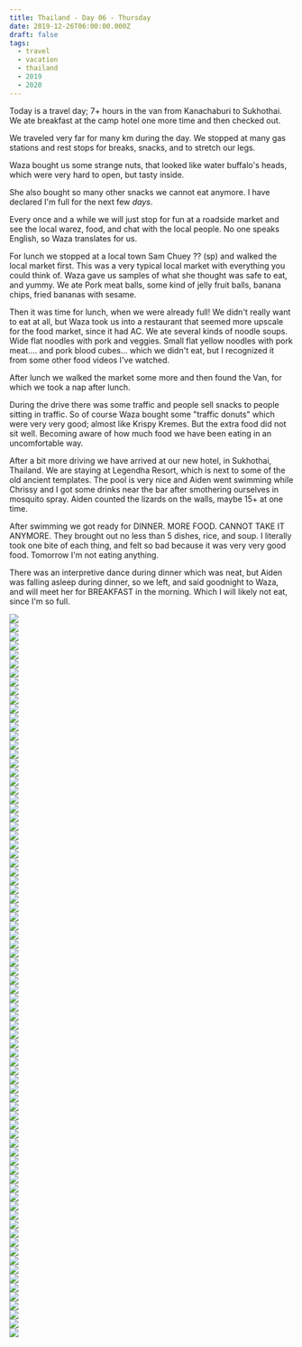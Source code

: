 ```yaml
---
title: Thailand - Day 06 - Thursday
date: 2019-12-26T06:00:00.000Z
draft: false
tags:
  - travel
  - vacation
  - thailand
  - 2019
  - 2020
---
```


Today is a travel day; 7+ hours in the van from Kanachaburi to Sukhothai. We ate breakfast at the camp hotel one more time and then checked out.

We traveled very far for many km during the day. We stopped at many gas stations and rest stops for breaks, snacks, and to stretch our legs.

Waza bought us some strange nuts, that looked like water buffalo's heads, which were very hard to open, but tasty inside.

She also bought so many other snacks we cannot eat anymore. I have declared I'm full for the next few _days_.

Every once and a while we will just stop for fun at a roadside market and see the local warez, food, and chat with the local people. No one speaks English, so Waza translates for us.

For lunch we stopped at a local town Sam Chuey ?? (sp) and walked the local market first. This was a very typical local market with everything you could think of. Waza gave us samples of what she thought was safe to eat, and yummy. We ate Pork meat balls, some kind of jelly fruit balls, banana chips, fried bananas with sesame.

Then it was time for lunch, when we were already full! We didn't really want to eat at all, but Waza took us into a restaurant that seemed more upscale for the food market, since it had AC. We ate several kinds of noodle soups. Wide flat noodles with pork and veggies. Small flat yellow noodles with pork meat.... and pork blood cubes... which we didn't eat, but I recognized it from some other food videos I've watched.

After lunch we walked the market some more and then found the Van, for which we took a nap after lunch.

During the drive there was some traffic and people sell snacks to people sitting in traffic. So of course Waza bought some "traffic donuts" which were very very good; almost like Krispy Kremes. But the extra food did not sit well. Becoming aware of how much food we have been eating in an uncomfortable way.

After a bit more driving we have arrived at our new hotel, in Sukhothai, Thailand. We are staying at Legendha Resort, which is next to some of the old ancient templates. The pool is very nice and Aiden went swimming while Chrissy and I got some drinks near the bar after smothering ourselves in mosquito spray. Aiden counted the lizards on the walls, maybe 15+ at one time.

After swimming we got ready for DINNER. MORE FOOD. CANNOT TAKE IT ANYMORE. They brought out no less than 5 dishes, rice, and soup. I literally took one bite of each thing, and felt so bad because it was very very good food. Tomorrow I'm not eating anything.

There was an interpretive dance during dinner which was neat, but Aiden was falling asleep during dinner, so we left, and said goodnight to Waza, and will meet her for BREAKFAST in the morning. Which I will likely not eat, since I'm so full.

<div id="a714f250e970a5cf6edb2269188b13783" style="display:none">
  <h3>
</h3>
  <p>
</p>
</div>

<div id="cd713c2f41a9ae0522895a454eeefafb" style="display:none">
  <h3>
</h3>
  <p>
</p>
</div>

<div id="e422a8e585d456faae34799692968ddf" style="display:none">
  <h3>
</h3>
  <p>
</p>
</div>

<div id="a2c6d945e6df0ca3bb91f8a65c9e0da44" style="display:none">
  <h3>
</h3>
  <p>
</p>
</div>

<div id="a5273721159b57a86aa8e01289e559f9d" style="display:none">
  <h3>
</h3>
  <p>
</p>
</div>

<div id="a227529c1d9de331e6ef7fb30937de586" style="display:none">
  <h3>
</h3>
  <p>
</p>
</div>

<div id="a347acca3916b01b8af80ab6033e64b96" style="display:none">
  <h3>
</h3>
  <p>
</p>
</div>

<div id="a756ade9a2646210b0173a3170332718d" style="display:none">
  <h3>
</h3>
  <p>
</p>
</div>

<div id="a3b48f1e522441ccfecf549dc17fb9f9c" style="display:none">
  <h3>
</h3>
  <p>
</p>
</div>

<div id="a7e66f23eb0276208fcee6dbfd841a3d6" style="display:none">
  <h3>
</h3>
  <p>
</p>
</div>

<div id="c12953bfeed777b515328599a21dfaa2" style="display:none">
  <h3>
</h3>
  <p>
</p>
</div>

<div id="a9c4aeffbdb15a0a2a11d3485d0a14fc7" style="display:none">
  <h3>
</h3>
  <p>
</p>
</div>

<div id="a8ca3a456569a4f2ff1276e9d344507b1" style="display:none">
  <h3>
</h3>
  <p>
</p>
</div>

<div id="a4079cbb374dd6390537f2a069de3e080" style="display:none">
  <h3>
</h3>
  <p>
</p>
</div>

<div id="a8464e026878047e3120b0417bceb3087" style="display:none">
  <h3>
</h3>
  <p>
</p>
</div>

<div id="da7b2507eddff933eb3e8b994ca480bc" style="display:none">
  <h3>
</h3>
  <p>
</p>
</div>

<div id="a70c0bd99806c9c54a58edd0d20da80e7" style="display:none">
  <h3>
</h3>
  <p>
</p>
</div>

<div id="b077b3c5fa1803cd2665559558f273ee" style="display:none">
  <h3>
</h3>
  <p>
</p>
</div>

<div id="a8ff0954a4858eed0f300934fee867132" style="display:none">
  <h3>
</h3>
  <p>
</p>
</div>

<div id="a53a559c73d9548547ce6c69723c37746" style="display:none">
  <h3>
</h3>
  <p>
</p>
</div>

<div id="a8632e331d21eeccc3cb4114b7ab49c2f" style="display:none">
  <h3>
</h3>
  <p>
</p>
</div>

<div id="a9e1d18964f287459ba688c83386ab0a" style="display:none">
  <h3>
</h3>
  <p>
</p>
</div>

<div id="dbd8d531d92157a7cf70b76668e1ed00" style="display:none">
  <h3>
</h3>
  <p>
</p>
</div>

<div id="a028d7cad8b15116f7674d4c791beed94" style="display:none">
  <h3>
</h3>
  <p>
</p>
</div>

<div id="a1f7412cea9e4e8ea515b6e1ceef9d857" style="display:none">
  <h3>
</h3>
  <p>
</p>
</div>

<div id="a37f5259a97bd4637e6b07561a8401a4c" style="display:none">
  <h3>
</h3>
  <p>
</p>
</div>

<div id="dde7a4ac8efb8e32f6b5a34ba4742dc5" style="display:none">
  <h3>
</h3>
  <p>
</p>
</div>

<div id="a9b79ded8d7b5feba2947d798a0e397e8" style="display:none">
  <h3>
</h3>
  <p>
</p>
</div>

<div id="f21521c934056d2f39951ad51b70aa81" style="display:none">
  <h3>
</h3>
  <p>
  </p>
</div>

<div id="a6fc3397815afbd52ce2602f6c3e19ed1" style="display:none">
  <h3>
</h3>
  <p>
</p>
</div>

<div id="b51db3cafa2490c0b41b988fb889d3d0" style="display:none">
  <h3>
</h3>
  <p>
</p>
</div>

<div id="ce70b72de4b8fdcafda0a653e54e0be7" style="display:none">
  <h3>
</h3>
  <p>
</p>
</div>

<div id="a3251ece008ccb44eab55a7879103b856" style="display:none">
  <h3>
</h3>
  <p>
</p>
</div>

<div id="a093451468e0f8af71fe0fdbad70dece3" style="display:none">
  <h3>
</h3>
  <p>
</p>
</div>

<div id="a34bbe97fe5d624bfe9ad3391e550e09a" style="display:none">
  <h3>
</h3>
  <p>
</p>
</div>

<div id="a442812b2691c2d5cac1d15438aa8405" style="display:none">
  <h3>
</h3>
  <p>
</p>
</div>

<div id="a1bb110019c0dc5360a11ad68916766e" style="display:none">
  <h3>
</h3>
  <p>
</p>
</div>

<div id="a69f9b791b3ed416acf335ebb054fd546" style="display:none">
  <h3>
</h3>
  <p>
</p>
</div>

<div id="d80b2a806f207e3f69e6bcea87789e0d" style="display:none">
  <h3>
</h3>
  <p>
</p>
</div>

<div id="a62f4260e89ba45f17f3e166161ca2669" style="display:none">
  <h3>
</h3>
  <p>
</p>
</div>

<div class="demo-gallery">
  <div id="mypicts" class="list-styled">
  <a href="https://static.bobflorian.com/thailand/day6/31.jpg" data-sub-html="#a714f250e970a5cf6edb2269188b13783"><img class="img-responsive" src="https://static.bobflorian.com/thailand/day6/thumbnail_31.jpg"><div class="demo-gallery-poster">
  <img src="/img/zoom.png">
</div></a>
  <a href="https://static.bobflorian.com/thailand/day6/6.jpg" data-sub-html="#cd713c2f41a9ae0522895a454eeefafb"><img class="img-responsive" src="https://static.bobflorian.com/thailand/day6/thumbnail_6.jpg"><div class="demo-gallery-poster">
  <img src="/img/zoom.png">
</div></a>
  <a href="https://static.bobflorian.com/thailand/day6/37.jpg" data-sub-html="#e422a8e585d456faae34799692968ddf"><img class="img-responsive" src="https://static.bobflorian.com/thailand/day6/thumbnail_37.jpg"><div class="demo-gallery-poster">
  <img src="/img/zoom.png">
</div></a>
  <a href="https://static.bobflorian.com/thailand/day6/17.jpg" data-sub-html="#a2c6d945e6df0ca3bb91f8a65c9e0da44"><img class="img-responsive" src="https://static.bobflorian.com/thailand/day6/thumbnail_17.jpg"><div class="demo-gallery-poster">
  <img src="/img/zoom.png">
</div></a>
  <a href="https://static.bobflorian.com/thailand/day6/27.jpg" data-sub-html="#a5273721159b57a86aa8e01289e559f9d"><img class="img-responsive" src="https://static.bobflorian.com/thailand/day6/thumbnail_27.jpg"><div class="demo-gallery-poster">
  <img src="/img/zoom.png">
</div></a>
  <a href="https://static.bobflorian.com/thailand/day6/29.jpg" data-sub-html="#a227529c1d9de331e6ef7fb30937de586"><img class="img-responsive" src="https://static.bobflorian.com/thailand/day6/thumbnail_29.jpg"><div class="demo-gallery-poster">
  <img src="/img/zoom.png">
</div></a>
  <a href="https://static.bobflorian.com/thailand/day6/3.jpg" data-sub-html="#a347acca3916b01b8af80ab6033e64b96"><img class="img-responsive" src="https://static.bobflorian.com/thailand/day6/thumbnail_3.jpg"><div class="demo-gallery-poster">
  <img src="/img/zoom.png">
</div></a>
  <a href="https://static.bobflorian.com/thailand/day6/13.jpg" data-sub-html="#a756ade9a2646210b0173a3170332718d"><img class="img-responsive" src="https://static.bobflorian.com/thailand/day6/thumbnail_13.jpg"><div class="demo-gallery-poster">
  <img src="/img/zoom.png">
</div></a>
  <a href="https://static.bobflorian.com/thailand/day6/21.jpg" data-sub-html="#a3b48f1e522441ccfecf549dc17fb9f9c"><img class="img-responsive" src="https://static.bobflorian.com/thailand/day6/thumbnail_21.jpg"><div class="demo-gallery-poster">
  <img src="/img/zoom.png">
</div></a>
  <a href="https://static.bobflorian.com/thailand/day6/32.jpg" data-sub-html="#a7e66f23eb0276208fcee6dbfd841a3d6"><img class="img-responsive" src="https://static.bobflorian.com/thailand/day6/thumbnail_32.jpg"><div class="demo-gallery-poster">
  <img src="/img/zoom.png">
</div></a>
  <a href="https://static.bobflorian.com/thailand/day6/4.jpg" data-sub-html="#c12953bfeed777b515328599a21dfaa2"><img class="img-responsive" src="https://static.bobflorian.com/thailand/day6/thumbnail_4.jpg"><div class="demo-gallery-poster">
  <img src="/img/zoom.png">
</div></a>
  <a href="https://static.bobflorian.com/thailand/day6/0.jpg" data-sub-html="#a9c4aeffbdb15a0a2a11d3485d0a14fc7"><img class="img-responsive" src="https://static.bobflorian.com/thailand/day6/thumbnail_0.jpg"><div class="demo-gallery-poster">
  <img src="/img/zoom.png">
</div></a>
  <a href="https://static.bobflorian.com/thailand/day6/12.jpg" data-sub-html="#a8ca3a456569a4f2ff1276e9d344507b1"><img class="img-responsive" src="https://static.bobflorian.com/thailand/day6/thumbnail_12.jpg"><div class="demo-gallery-poster">
  <img src="/img/zoom.png">
</div></a>
  <a href="https://static.bobflorian.com/thailand/day6/2.jpg" data-sub-html="#a4079cbb374dd6390537f2a069de3e080"><img class="img-responsive" src="https://static.bobflorian.com/thailand/day6/thumbnail_2.jpg"><div class="demo-gallery-poster">
  <img src="/img/zoom.png">
</div></a>
  <a href="https://static.bobflorian.com/thailand/day6/26.jpg" data-sub-html="#a8464e026878047e3120b0417bceb3087"><img class="img-responsive" src="https://static.bobflorian.com/thailand/day6/thumbnail_26.jpg"><div class="demo-gallery-poster">
  <img src="/img/zoom.png">
</div></a>
  <a href="https://static.bobflorian.com/thailand/day6/24.jpg" data-sub-html="#da7b2507eddff933eb3e8b994ca480bc"><img class="img-responsive" src="https://static.bobflorian.com/thailand/day6/thumbnail_24.jpg"><div class="demo-gallery-poster">
  <img src="/img/zoom.png">
</div></a>
  <a href="https://static.bobflorian.com/thailand/day6/15.jpg" data-sub-html="#a70c0bd99806c9c54a58edd0d20da80e7"><img class="img-responsive" src="https://static.bobflorian.com/thailand/day6/thumbnail_15.jpg"><div class="demo-gallery-poster">
  <img src="/img/zoom.png">
</div></a>
  <a href="https://static.bobflorian.com/thailand/day6/28.jpg" data-sub-html="#b077b3c5fa1803cd2665559558f273ee"><img class="img-responsive" src="https://static.bobflorian.com/thailand/day6/thumbnail_28.jpg"><div class="demo-gallery-poster">
  <img src="/img/zoom.png">
</div></a>
  <a href="https://static.bobflorian.com/thailand/day6/18.jpg" data-sub-html="#a8ff0954a4858eed0f300934fee867132"><img class="img-responsive" src="https://static.bobflorian.com/thailand/day6/thumbnail_18.jpg"><div class="demo-gallery-poster">
  <img src="/img/zoom.png">
</div></a>
  <a href="https://static.bobflorian.com/thailand/day6/16.jpg" data-sub-html="#a53a559c73d9548547ce6c69723c37746"><img class="img-responsive" src="https://static.bobflorian.com/thailand/day6/thumbnail_16.jpg"><div class="demo-gallery-poster">
  <img src="/img/zoom.png">
</div></a>
  <a href="https://static.bobflorian.com/thailand/day6/14.jpg" data-sub-html="#a8632e331d21eeccc3cb4114b7ab49c2f"><img class="img-responsive" src="https://static.bobflorian.com/thailand/day6/thumbnail_14.jpg"><div class="demo-gallery-poster">
  <img src="/img/zoom.png">
</div></a>
  <a href="https://static.bobflorian.com/thailand/day6/5.jpg" data-sub-html="#a9e1d18964f287459ba688c83386ab0a"><img class="img-responsive" src="https://static.bobflorian.com/thailand/day6/thumbnail_5.jpg"><div class="demo-gallery-poster">
  <img src="/img/zoom.png">
</div></a>
  <a href="https://static.bobflorian.com/thailand/day6/25.jpg" data-sub-html="#dbd8d531d92157a7cf70b76668e1ed00"><img class="img-responsive" src="https://static.bobflorian.com/thailand/day6/thumbnail_25.jpg"><div class="demo-gallery-poster">
  <img src="/img/zoom.png">
</div></a>
  <a href="https://static.bobflorian.com/thailand/day6/19.jpg" data-sub-html="#a028d7cad8b15116f7674d4c791beed94"><img class="img-responsive" src="https://static.bobflorian.com/thailand/day6/thumbnail_19.jpg"><div class="demo-gallery-poster">
  <img src="/img/zoom.png">
</div></a>
  <a href="https://static.bobflorian.com/thailand/day6/23.jpg" data-sub-html="#a1f7412cea9e4e8ea515b6e1ceef9d857"><img class="img-responsive" src="https://static.bobflorian.com/thailand/day6/thumbnail_23.jpg"><div class="demo-gallery-poster">
  <img src="/img/zoom.png">
</div></a>
  <a href="https://static.bobflorian.com/thailand/day6/38.jpg" data-sub-html="#a37f5259a97bd4637e6b07561a8401a4c"><img class="img-responsive" src="https://static.bobflorian.com/thailand/day6/thumbnail_38.jpg"><div class="demo-gallery-poster">
  <img src="/img/zoom.png">
</div></a>
  <a href="https://static.bobflorian.com/thailand/day6/7.jpg" data-sub-html="#dde7a4ac8efb8e32f6b5a34ba4742dc5"><img class="img-responsive" src="https://static.bobflorian.com/thailand/day6/thumbnail_7.jpg"><div class="demo-gallery-poster">
  <img src="/img/zoom.png">
</div></a>
  <a href="https://static.bobflorian.com/thailand/day6/1.jpg" data-sub-html="#a9b79ded8d7b5feba2947d798a0e397e8"><img class="img-responsive" src="https://static.bobflorian.com/thailand/day6/thumbnail_1.jpg"><div class="demo-gallery-poster">
  <img src="/img/zoom.png">
</div></a>
  <a href="https://static.bobflorian.com/thailand/day6/33.jpg" data-sub-html="#f21521c934056d2f39951ad51b70aa81"><img class="img-responsive" src="https://static.bobflorian.com/thailand/day6/thumbnail_33.jpg"><div class="demo-gallery-poster">
  <img src="/img/zoom.png">
</div></a>
  <a href="https://static.bobflorian.com/thailand/day6/35.jpg" data-sub-html="#a6fc3397815afbd52ce2602f6c3e19ed1"><img class="img-responsive" src="https://static.bobflorian.com/thailand/day6/thumbnail_35.jpg"><div class="demo-gallery-poster">
  <img src="/img/zoom.png">
</div></a>
  <a href="https://static.bobflorian.com/thailand/day6/20.jpg" data-sub-html="#b51db3cafa2490c0b41b988fb889d3d0"><img class="img-responsive" src="https://static.bobflorian.com/thailand/day6/thumbnail_20.jpg"><div class="demo-gallery-poster">
  <img src="/img/zoom.png">
</div></a>
  <a href="https://static.bobflorian.com/thailand/day6/10.jpg" data-sub-html="#ce70b72de4b8fdcafda0a653e54e0be7"><img class="img-responsive" src="https://static.bobflorian.com/thailand/day6/thumbnail_10.jpg"><div class="demo-gallery-poster">
  <img src="/img/zoom.png">
</div></a>
  <a href="https://static.bobflorian.com/thailand/day6/36.jpg" data-sub-html="#a3251ece008ccb44eab55a7879103b856"><img class="img-responsive" src="https://static.bobflorian.com/thailand/day6/thumbnail_36.jpg"><div class="demo-gallery-poster">
  <img src="/img/zoom.png">
</div></a>
  <a href="https://static.bobflorian.com/thailand/day6/34.jpg" data-sub-html="#a093451468e0f8af71fe0fdbad70dece3"><img class="img-responsive" src="https://static.bobflorian.com/thailand/day6/thumbnail_34.jpg"><div class="demo-gallery-poster">
  <img src="/img/zoom.png">
</div></a>
  <a href="https://static.bobflorian.com/thailand/day6/9.jpg" data-sub-html="#a34bbe97fe5d624bfe9ad3391e550e09a"><img class="img-responsive" src="https://static.bobflorian.com/thailand/day6/thumbnail_9.jpg"><div class="demo-gallery-poster">
  <img src="/img/zoom.png">
</div></a>
  <a href="https://static.bobflorian.com/thailand/day6/8.jpg" data-sub-html="#a442812b2691c2d5cac1d15438aa8405"><img class="img-responsive" src="https://static.bobflorian.com/thailand/day6/thumbnail_8.jpg"><div class="demo-gallery-poster">
  <img src="/img/zoom.png">
</div></a>
  <a href="https://static.bobflorian.com/thailand/day6/30.jpg" data-sub-html="#a1bb110019c0dc5360a11ad68916766e"><img class="img-responsive" src="https://static.bobflorian.com/thailand/day6/thumbnail_30.jpg"><div class="demo-gallery-poster">
  <img src="/img/zoom.png">
</div></a>
  <a href="https://static.bobflorian.com/thailand/day6/11.jpg" data-sub-html="#a69f9b791b3ed416acf335ebb054fd546"><img class="img-responsive" src="https://static.bobflorian.com/thailand/day6/thumbnail_11.jpg"><div class="demo-gallery-poster">
  <img src="/img/zoom.png">
</div></a>
  <a href="https://static.bobflorian.com/thailand/day6/39.jpg" data-sub-html="#d80b2a806f207e3f69e6bcea87789e0d"><img class="img-responsive" src="https://static.bobflorian.com/thailand/day6/thumbnail_39.jpg"><div class="demo-gallery-poster">
  <img src="/img/zoom.png">
</div></a>
  <a href="https://static.bobflorian.com/thailand/day6/22.jpg" data-sub-html="#62f4260e89ba45f17f3e166161ca2669"><img class="img-responsive" src="https://static.bobflorian.com/thailand/day6/thumbnail_22.jpg"><div class="demo-gallery-poster">
  <img src="/img/zoom.png">
</div></a>
</div>
</div>

<script type="text/javascript">

    lightGallery(document.getElementById('mypicts'), {
    thumbnail:true,
    download:false,
    preload:6
});

    $('#mypicts').justifiedGallery({
    rowHeight : 100,
    lastRow : 'nojustify',
    margins : 20
    });

</script>
